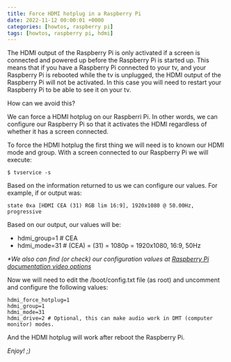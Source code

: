 ```yaml
---
title: Force HDMI hotplug in a Raspberry Pi
date: 2022-11-12 00:00:01 +0000
categories: [howtos, raspberry pi]
tags: [howtos, raspberry pi, hdmi] 
---
```


The HDMI output of the Raspberry Pi is only activated if a screen is connected and powered up before the Raspberry Pi is started up.
This means that if you have a Raspberry Pi connected to your tv, and your Raspberry Pi is rebooted while the tv is unplugged, the HDMI output of the Raspberry Pi will not be activated.
In this case you will need to restart your Raspberry Pi to be able to see it on your tv.

How can we avoid this?

We can force a HDMI hotplug on our Raspberri Pi.
In other words, we can configure our Raspberry Pi so that it activates the HDMI regardless of whether it has a screen connected.

To force the HDMI hotplug the first thing we will need is to known our HDMI mode and group.
With a screen connected to our Raspberry Pi we will execute:

```shell
$ tvservice -s
``` 

Based on the information returned to us we can configure our values.
For example, if or output was:

```shell
state 0xa [HDMI CEA (31) RGB lim 16:9], 1920x1080 @ 50.00Hz, progressive
```

Based on our output, our values will be:
  - hdmi_group=1 # CEA 
  - hdmi_mode=31 # (CEA) = (31) = 1080p = 1920x1080, 16:9, 50Hz
  
_*We also can find (or check) our configuration values at [Raspberry Pi documentation video options](https://www.raspberrypi.com/documentation/computers/config_txt.html#video-options)_
  
Now we will need to edit the /boot/config.txt file (as root) and uncomment and configure the following values:

```shell
hdmi_force_hotplug=1
hdmi_group=1
hdmi_mode=31
hdmi_drive=2 # Optional, this can make audio work in DMT (computer monitor) modes.
```

And the HDMI hotplug will work after reboot the Raspberry Pi.

_Enjoy! ;)_
